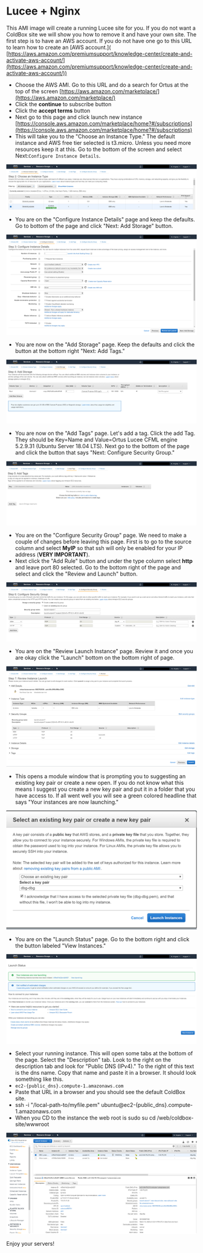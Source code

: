 # Lucee + Nginx

This AMI image will create a running Lucee site for you. If you do not want a ColdBox site we will show you how to remove it and have your own site. The first step is to have an AWS account. If you do not have one go to this URL to learn how to create an \[AWS account.]\( [https://aws.amazon.com/premiumsupport/knowledge-center/create-and-activate-aws-account/](https://aws.amazon.com/premiumsupport/knowledge-center/create-and-activate-aws-account/))

* Choose the AWS AMI. Go to this URL and do a search for Ortus at the top of the screen [https://aws.amazon.com/marketplace/](https://aws.amazon.com/marketplace/)
* Click the **continue** to subscribe button
* Click the **accept terms** button
* Next go to this page and click launch new instance [https://console.aws.amazon.com/marketplace/home?#/subscriptions](https://console.aws.amazon.com/marketplace/home?#/subscriptions)
* This will take you to the "Choose an Instance Type." The default instance and AWS free tier selected is t3.micro. Unless you need more resources keep it at this. Go to the bottom of the screen and select Next:`Configure Instance Details`.&#x20;

![Choose an Instance Type](<../../../.gitbook/assets/step2 (7).png>)

* You are on the "Configure Instance Details" page and keep the defaults. Go to bottom of the page and click "Next: Add Storage" button.    &#x20;

![Configure Instance Details](../../../.gitbook/assets/step3.png)

* You are now on the "Add Storage" page. Keep the defaults and click the button at the bottom right "Next: Add Tags."

![Add Storage](<../../../.gitbook/assets/step4 (1).png>)

* You are now on the "Add Tags" page. Let's add a tag. Click the add Tag. They should be Key=Name and Value=Ortus Lucee CFML engine 5.2.9.31 (Ubuntu Server 18.04 LTS). Next go to the bottom of the page and click the button that says "Next: Configure Security Group."

![Add Tags](<../../../.gitbook/assets/step5 (1).png>)

* You are on the "Configure Security Group" page. We need to make a couple of changes before leaving this page. First is to go to the source column and select **MyIP** so that ssh will only be enabled for your IP address (**VERY IMPORTANT**).
* Next click the "Add Rule" button and under the type column select **http** and leave port 80 selected. Go to the bottom right of the page and select and click the "Review and Launch" button.

![Configure Security Group](<../../../.gitbook/assets/step6 (2).png>)

* You are on the "Review Launch Instance" page. Review it and once you are okay click the "Launch" bottom on the bottom right of page.

![Review Instance Launch](../../../.gitbook/assets/step7.png)

* This opens a module window that is prompting you to suggesting an existing key pair or create a new open. If you do not know what this means I suggest you create a new key pair and put it in a folder that you have access to. If all went well you will see a green colored headline that says "Your instances are now launching." &#x20;

![Select Key Pair](<../../../.gitbook/assets/step7a (2).png>)

* You are on the "Launch Status" page. Go to the bottom right and click the button labeled "View Instances."&#x20;

![Launch Status](<../../../.gitbook/assets/step8 (3).png>)

* Select your running instance. This will open some tabs at the bottom of the page. Select the "Description" tab. Look to the right on the description tab and look for "Public DNS (IPv4)." To the right of this text is the dns name. Copy that name and paste it in a browser. It should look something like this.
* `ec2-{public_dns}.compute-1.amazonaws.com`
* Paste that URL in a browser and you should see the default ColdBox site.
* ssh -i "/local-path-to/myfile.pem" ubuntu@ec2-{public\_dns}.compute-1.amazonaws.com
* When you CD to the instance the web root is sudo su cd /web/coldbox-site/wwwroot

![](../../../.gitbook/assets/step9.png)

Enjoy your servers!

